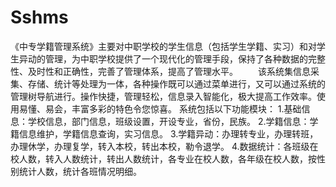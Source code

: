 # Sshms
 《中专学籍管理系统》主要对中职学校的学生信息（包括学生学籍、实习）和对学生异动的管理，为中职学校提供了一个现代化的管理手段，保持了各种数据的完整性、及时性和正确性，完善了管理体系，提高了管理水平。 　　该系统集信息采集、存储、统计等处理为一体，各种操作既可以通过菜单进行，又可以通过系统的管理树导航进行。操作快捷，管理轻松，信息录入智能化，极大提高工作效率。使用易懂、易会，丰富多彩的特色令您惊喜。  系统包括以下功能模块：  1.基础信息：学校信息，部门信息，班级设置，开设专业，省份，民族。  2.学籍信息：学籍信息维护，学籍信息查询，实习信息。  3.学籍异动：办理转专业，办理转班，办理休学，办理复学，转入本校，转出本校，勒令退学。  4.数据统计：各班级在校人数，转入人数统计，转出人数统计，各专业在校人数，各年级在校人数，按性别统计人数，统计各班情况明细。
